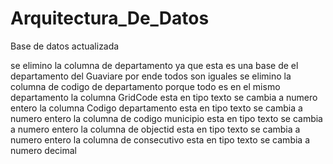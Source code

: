 # Arquitectura_De_Datos
Base de datos actualizada

se elimino la columna de departamento ya que esta es una base de el departamento del Guaviare por ende todos son iguales 
se elimino la columna de codigo de departamento porque todo es en el mismo departamento 
la columna GridCode esta en tipo texto se cambia a numero entero
la columna Codigo departamento esta en tipo texto se cambia a numero entero 
la columna de codigo municipio esta en tipo texto se cambia a numero entero 
la columna de objectid esta en tipo texto se cambia a numero entero 
la columna de consecutivo esta en tipo texto se cambia a numero decimal
